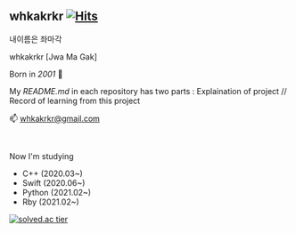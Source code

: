 <!--
**whkakrkr/whkakrkr** is a ✨ _special_ ✨ repository because its `README.md` (this file) appears on your GitHub profile.
-->
## whkakrkr  [![Hits](https://hits.seeyoufarm.com/api/count/incr/badge.svg?url=https%3A%2F%2Fgithub.com%2Fwhkakrkr&count_bg=%23000000&title_bg=%23FAB0B0&icon=lg.svg&icon_color=%23000000&title=hits&edge_flat=false)](https://hits.seeyoufarm.com)   

내이름은 좌마각   

whkakrkr [Jwa Ma Gak]  

Born in *2001* :cake:   

My *README.md* in each repository has two parts : Explaination of project // Record of learning from this project  

📫 whkakrkr@gmail.com    

</br>

Now I'm studying
- C++ (2020.03~)
- Swift (2020.06~)
- Python (2021.02~)
- Rby (2021.02~)

[![solved.ac tier](http://mazassumnida.wtf/api/generate_badge?boj=whkakrkr)](https://solved.ac/whkakrkr)   

